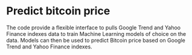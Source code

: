 # Predict bitcoin price
The code provide a flexible interface to pulls Google Trend and Yahoo Finance indexes data to train Machine Learning models of choice on the data.
Models can then be used to predict Bitcoin price based on Google Trend and Yahoo Finance indexes.
